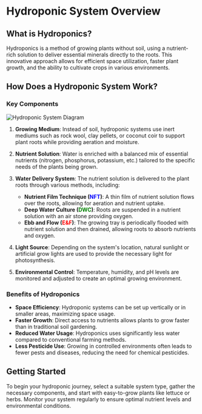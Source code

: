 # Hydroponic System Overview

## What is Hydroponics?

Hydroponics is a method of growing plants without soil, using a nutrient-rich solution to deliver essential minerals directly to the roots. This innovative approach allows for efficient space utilization, faster plant growth, and the ability to cultivate crops in various environments.

## How Does a Hydroponic System Work?

### Key Components

![Hydroponic System Diagram](https://as1.ftcdn.net/v2/jpg/03/40/56/30/1000_F_340563049_sdpHG0SA02N8KmIQVvY5oUkoC8Gt9zrr.jpg)

1. **Growing Medium**: Instead of soil, hydroponic systems use inert mediums such as rock wool, clay pellets, or coconut coir to support plant roots while providing aeration and moisture.

2. **Nutrient Solution**: Water is enriched with a balanced mix of essential nutrients (nitrogen, phosphorus, potassium, etc.) tailored to the specific needs of the plants being grown.

3. **Water Delivery System**: The nutrient solution is delivered to the plant roots through various methods, including:
   - **Nutrient Film Technique (<span style="color:blue;">NFT</span>)**: A thin film of nutrient solution flows over the roots, allowing for aeration and nutrient uptake.
   - **Deep Water Culture (<span style="color:green;">DWC</span>)**: Roots are suspended in a nutrient solution with an air stone providing oxygen.
   - **Ebb and Flow (<span style="color:red;">E&F</span>)**: The growing tray is periodically flooded with nutrient solution and then drained, allowing roots to absorb nutrients and oxygen.

4. **Light Source**: Depending on the system's location, natural sunlight or artificial grow lights are used to provide the necessary light for photosynthesis.

5. **Environmental Control**: Temperature, humidity, and pH levels are monitored and adjusted to create an optimal growing environment.

### Benefits of Hydroponics

- **Space Efficiency**: Hydroponic systems can be set up vertically or in smaller areas, maximizing space usage.
- **Faster Growth**: Direct access to nutrients allows plants to grow faster than in traditional soil gardening.
- **Reduced Water Usage**: Hydroponics uses significantly less water compared to conventional farming methods.
- **Less Pesticide Use**: Growing in controlled environments often leads to fewer pests and diseases, reducing the need for chemical pesticides.

## Getting Started

To begin your hydroponic journey, select a suitable system type, gather the necessary components, and start with easy-to-grow plants like lettuce or herbs. Monitor your system regularly to ensure optimal nutrient levels and environmental conditions.
